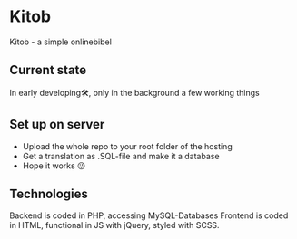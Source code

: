 # Kitob
Kitob - a simple onlinebibel

## Current state
In early developing🛠, only in the background a few working things

## Set up on server
 - Upload the whole repo to your root folder of the hosting
 - Get a translation as .SQL-file and make it a database
 - Hope it works 😜

## Technologies
Backend is coded in PHP, accessing MySQL-Databases
Frontend is coded in HTML, functional in JS with jQuery, styled with SCSS.
